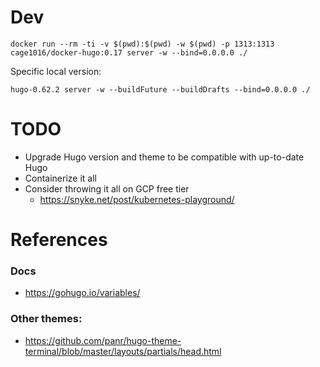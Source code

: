 
Dev
===

```
docker run --rm -ti -v $(pwd):$(pwd) -w $(pwd) -p 1313:1313 cage1016/docker-hugo:0.17 server -w --bind=0.0.0.0 ./
```

Specific local version:

```
hugo-0.62.2 server -w --buildFuture --buildDrafts --bind=0.0.0.0 ./
```

TODO
====

- Upgrade Hugo version and theme to be compatible with up-to-date Hugo
- Containerize it all
- Consider throwing it all on GCP free tier
  - https://snyke.net/post/kubernetes-playground/
 
References
==========

### Docs
* https://gohugo.io/variables/

### Other themes:
* https://github.com/panr/hugo-theme-terminal/blob/master/layouts/partials/head.html

